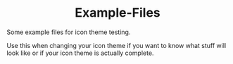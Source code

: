<div align=center>
  <h1>Example-Files</h1>
</div>

Some example files for icon theme testing.

Use this when changing your icon theme if you want to know what stuff will look like or if your icon theme is actually complete.
